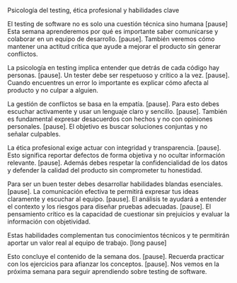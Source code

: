 Psicología del testing, ética profesional y habilidades clave

El testing de software no es solo una cuestión técnica sino humana [pause] Esta semana aprenderemos por qué es importante saber comunicarse y colaborar en un equipo de desarrollo. [pause]. También veremos cómo mantener una actitud crítica que ayude a mejorar el producto sin generar conflictos.

La psicología en testing implica entender que detrás de cada código hay personas. [pause]. Un tester debe ser respetuoso y crítico a la vez. [pause]. Cuando encuentres un error lo importante es explicar cómo afecta al producto y no culpar a alguien.

La gestión de conflictos se basa en la empatía. [pause]. Para esto debes escuchar activamente y usar un lenguaje claro y sencillo. [pause]. También es fundamental expresar desacuerdos con hechos y no con opiniones personales. [pause]. El objetivo es buscar soluciones conjuntas y no señalar culpables.

La ética profesional exige actuar con integridad y transparencia. [pause]. Esto significa reportar defectos de forma objetiva y no ocultar información relevante. [pause]. Además debes respetar la confidencialidad de los datos y defender la calidad del producto sin comprometer tu honestidad.

Para ser un buen tester debes desarrollar habilidades blandas esenciales. [pause]. La comunicación efectiva te permitirá expresar tus ideas claramente y escuchar al equipo. [pause]. El análisis te ayudará a entender el contexto y los riesgos para diseñar pruebas adecuadas. [pause]. El pensamiento crítico es la capacidad de cuestionar sin prejuicios y evaluar la información con objetividad.

Estas habilidades complementan tus conocimientos técnicos y te permitirán aportar un valor real al equipo de trabajo. [long pause]

Esto concluye el contenido de la semana dos. [pause]. Recuerda practicar con los ejercicios para afianzar los conceptos. [pause]. Nos vemos en la próxima semana para seguir aprendiendo sobre testing de software.
